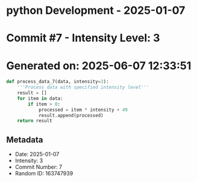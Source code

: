 ﻿# python Development - 2025-01-07
# Commit #7 - Intensity Level: 3
# Generated on: 2025-06-07 12:33:51
```python
def process_data_7(data, intensity=3):
    '''Process data with specified intensity level'''
    result = []
    for item in data:
        if item > 0:
            processed = item * intensity + 49
            result.append(processed)
    return result
```
## Metadata
- Date: 2025-01-07
- Intensity: 3
- Commit Number: 7
- Random ID: 163747939
